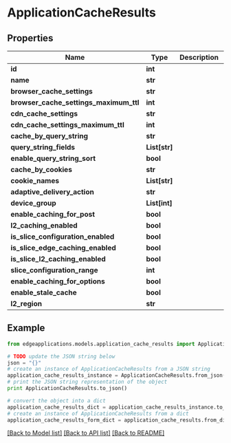 # ApplicationCacheResults


## Properties
Name | Type | Description | Notes
------------ | ------------- | ------------- | -------------
**id** | **int** |  | 
**name** | **str** |  | 
**browser_cache_settings** | **str** |  | 
**browser_cache_settings_maximum_ttl** | **int** |  | 
**cdn_cache_settings** | **str** |  | 
**cdn_cache_settings_maximum_ttl** | **int** |  | 
**cache_by_query_string** | **str** |  | 
**query_string_fields** | **List[str]** |  | 
**enable_query_string_sort** | **bool** |  | 
**cache_by_cookies** | **str** |  | 
**cookie_names** | **List[str]** |  | 
**adaptive_delivery_action** | **str** |  | 
**device_group** | **List[int]** |  | 
**enable_caching_for_post** | **bool** |  | 
**l2_caching_enabled** | **bool** |  | 
**is_slice_configuration_enabled** | **bool** |  | [optional] 
**is_slice_edge_caching_enabled** | **bool** |  | [optional] 
**is_slice_l2_caching_enabled** | **bool** |  | [optional] 
**slice_configuration_range** | **int** |  | [optional] 
**enable_caching_for_options** | **bool** |  | 
**enable_stale_cache** | **bool** |  | 
**l2_region** | **str** |  | 

## Example

```python
from edgeapplications.models.application_cache_results import ApplicationCacheResults

# TODO update the JSON string below
json = "{}"
# create an instance of ApplicationCacheResults from a JSON string
application_cache_results_instance = ApplicationCacheResults.from_json(json)
# print the JSON string representation of the object
print ApplicationCacheResults.to_json()

# convert the object into a dict
application_cache_results_dict = application_cache_results_instance.to_dict()
# create an instance of ApplicationCacheResults from a dict
application_cache_results_form_dict = application_cache_results.from_dict(application_cache_results_dict)
```
[[Back to Model list]](../README.md#documentation-for-models) [[Back to API list]](../README.md#documentation-for-api-endpoints) [[Back to README]](../README.md)


